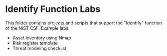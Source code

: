 # Identify Function Labs
This folder contains projects and scripts that support the "Identify" function of the NIST CSF. Example labs:
- Asset inventory using Nmap
- Risk register template
- Threat modeling checklist
